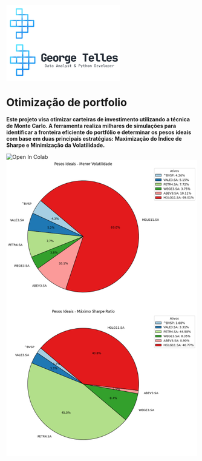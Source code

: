 <div>
  <img src="https://raw.githubusercontent.com/GeorgeTelles/georgetelles/f69531ec6b293b5148563588a764c010015d315e/logo_clara.png" alt="logo clara" width="300" style="display: inline-block; vertical-align: top; margin-right: 10px;">
  <img src="https://raw.githubusercontent.com/GeorgeTelles/georgetelles/f69531ec6b293b5148563588a764c010015d315e/logo_dark.png" alt="logo dark" width="300" style="display: inline-block; vertical-align: top;">
</div>

# Otimização de portfolio

**Este projeto visa otimizar carteiras de investimento utilizando a técnica de Monte Carlo. A ferramenta realiza milhares de simulações para identificar a fronteira eficiente do portfólio e determinar os pesos ideais com base em duas principais estratégias: Maximização do Índice de Sharpe e Minimização da Volatilidade.**

<a href="https://colab.research.google.com/github/GeorgeTelles/portfolio_optimization/blob/main/Otimiza%C3%A7%C3%A3o_Portfolio.ipynb" target="_parent">
    <img src="https://colab.research.google.com/assets/colab-badge.svg" alt="Open In Colab" width="150" style="display: inline-block; vertical-align: top;">
  </a>

<img src="https://github.com/GeorgeTelles/portfolio_optimization/blob/2feafeffac58edb1a89a739a30e23e0574c0bb97/graph.png">
